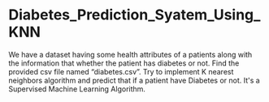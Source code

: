 # Diabetes_Prediction_Syatem_Using_KNN
We have a dataset having some health attributes of a patients along with the information that whether the patient has diabetes or not. Find the provided csv file named “diabetes.csv”. Try to implement K nearest neighbors algorithm and predict that if a patient have Diabetes or not. It's a Supervised Machine Learning Algorithm.
